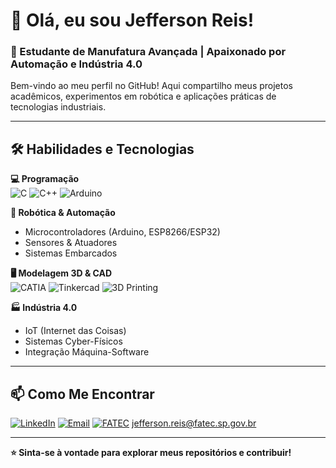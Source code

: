 # 👋 Olá, eu sou Jefferson Reis!  

### 🚀 Estudante de Manufatura Avançada | Apaixonado por Automação e Indústria 4.0  

Bem-vindo ao meu perfil no GitHub! Aqui compartilho meus projetos acadêmicos, experimentos em robótica e aplicações práticas de tecnologias industriais.  

---

## 🛠️ **Habilidades e Tecnologias**  

**💻 Programação**  
![C](https://img.shields.io/badge/C-00599C?style=flat&logo=c&logoColor=white)
![C++](https://img.shields.io/badge/C%2B%2B-00599C?style=flat&logo=c%2B%2B&logoColor=white)
![Arduino](https://img.shields.io/badge/-Arduino-00979D?style=flat&logo=Arduino&logoColor=white)  

**🤖 Robótica & Automação**  
- Microcontroladores (Arduino, ESP8266/ESP32)  
- Sensores & Atuadores  
- Sistemas Embarcados  

**🖥️ Modelagem 3D & CAD**  
![CATIA](https://img.shields.io/badge/CATIA-005386?style=flat&logo=DassaultSystemes&logoColor=white)
![Tinkercad](https://img.shields.io/badge/-Tinkercad-FF6F00?style=flat&logo=Autodesk&logoColor=white)
![3D Printing](https://img.shields.io/badge/3D%20Printing-FF6F00?style=flat&logo=Prusa&logoColor=white)  

**🏭 Indústria 4.0**  
- IoT (Internet das Coisas)  
- Sistemas Cyber-Físicos  
- Integração Máquina-Software  

---




## 📫 **Como Me Encontrar**  

[![LinkedIn](https://img.shields.io/badge/LinkedIn-0077B5?style=flat&logo=linkedin&logoColor=white)](SEU-LINKEDIN)
[![Email](https://img.shields.io/badge/Gmail-D14836?style=flat&logo=gmail&logoColor=white)](mailto:SEU-EMAIL)
[![FATEC](https://img.shields.io/badge/-FATEC-8A2BE2?style=flat)](SEU-LINK-FATEC) jefferson.reis@fatec.sp.gov.br 

---

**⭐ Sinta-se à vontade para explorar meus repositórios e contribuir!**  

